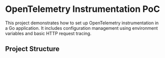 # OpenTelemetry Instrumentation PoC

This project demonstrates how to set up OpenTelemetry instrumentation in a Go application. It includes configuration management using environment variables and basic HTTP request tracing.

## Project Structure

